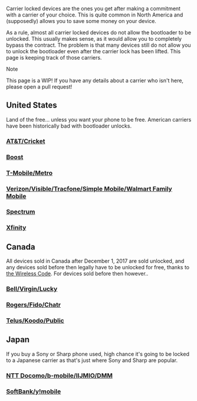 Carrier locked devices are the ones you get after making a commitment with a carrier of your choice. This is quite common in North America and (supposedly) allows you to save some money on your device.

As a rule, almost all carrier locked devices do not allow the bootloader to be unlocked. This usually makes sense, as it would allow you to completely bypass the contract. The problem is that many devices still do not allow you to unlock the bootloader even after the carrier lock has been lifted. This page is keeping track of those carriers.

> [!NOTE]
> This page is a WIP! If you have any details about a carrier who isn't here, please open a pull request!

## United States
Land of the free... unless you want your phone to be free. American carriers have been historically bad with bootloader unlocks.

### [AT&T/Cricket](./brands/att/README.md)

### [Boost](./brands/boost/README.md)

### [T-Mobile/Metro](./brands/tmobile/README.md)

### [Verizon/Visible/Tracfone/Simple Mobile/Walmart Family Mobile](./brands/verizon/README.md)

### [Spectrum](./brands/spectrum/README.md)

### [Xfinity](./brands/xfinity/README.md)

## Canada
All devices sold in Canada after December 1, 2017 are sold unlocked, and any devices sold before then legally have to be unlocked for free, thanks to [the Wireless Code](https://crtc.gc.ca/eng/archive/2017/2017-200.htm). For devices sold before then however..

### [Bell/Virgin/Lucky](./brands/bell/README.md)

### [Rogers/Fido/Chatr](./brands/rogers/README.md)

### [Telus/Koodo/Public](./brands/telus/README.md)

## Japan
If you buy a Sony or Sharp phone used, high chance it's going to be locked to a Japanese carrier as that's just where Sony and Sharp are popular.

### [NTT Docomo/b-mobile/IIJMIO/DMM](./brands/nttdocomo/README.md)

### [SoftBank/y!mobile](./brands/softbank/README.md)
